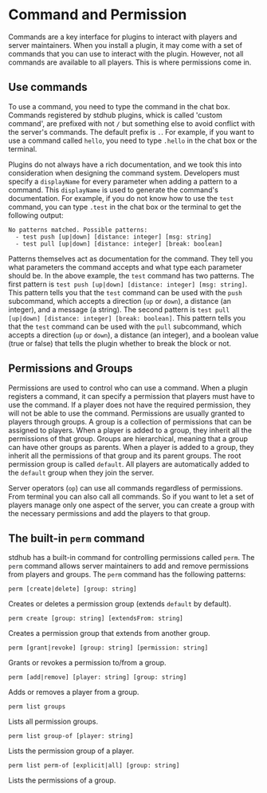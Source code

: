 # Command and Permission

Commands are a key interface for plugins to interact with players and server maintainers. When you install a plugin, it may come with a set of commands that you can use to interact with the plugin. However, not all commands are available to all players. This is where permissions come in.

## Use commands

To use a command, you need to type the command in the chat box. Commands registered by stdhub plugins, whick is called 'custom command', are prefixed with not `/` but something else to avoid conflict with the server's commands. The default prefix is `.`. For example, if you want to use a command called `hello`, you need to type `.hello` in the chat box or the terminal.

Plugins do not always have a rich documentation, and we took this into consideration when designing the command system. Developers must specify a `displayName` for every parameter when adding a pattern to a command. This `displayName` is used to generate the command's documentation. For example, if you do not know how to use the `test` command, you can type `.test` in the chat box or the terminal to get the following output:
```
No patterns matched. Possible patterns:
  - test push [up|down] [distance: integer] [msg: string]
  - test pull [up|down] [distance: integer] [break: boolean]
```

Patterns themselves act as documentation for the command. They tell you what parameters the command accepts and what type each parameter should be. In the above example, the `test` command has two patterns. The first pattern is `test push [up|down] [distance: integer] [msg: string]`. This pattern tells you that the `test` command can be used with the `push` subcommand, which accepts a direction (`up` or `down`), a distance (an integer), and a message (a string). The second pattern is `test pull [up|down] [distance: integer] [break: boolean]`. This pattern tells you that the `test` command can be used with the `pull` subcommand, which accepts a direction (`up` or `down`), a distance (an integer), and a boolean value (true or false) that tells the plugin whether to break the block or not.

## Permissions and Groups

Permissions are used to control who can use a command. When a plugin registers a command, it can specify a permission that players must have to use the command. If a player does not have the required permission, they will not be able to use the command. Permissions are usually granted to players through groups. A group is a collection of permissions that can be assigned to players. When a player is added to a group, they inherit all the permissions of that group. Groups are hierarchical, meaning that a group can have other groups as parents. When a player is added to a group, they inherit all the permissions of that group and its parent groups. The root permission group is called `default`. All players are automatically added to the `default` group when they join the server.

Server operators (`op`) can use all commands regardless of permissions. From terminal you can also call all commands. So if you want to let a set of players manage only one aspect of the server, you can create a group with the necessary permissions and add the players to that group.

## The built-in `perm` command

stdhub has a built-in command for controlling permissions called `perm`. The `perm` command allows server maintainers to add and remove permissions from players and groups. The `perm` command has the following patterns:
```
perm [create|delete] [group: string]
```
Creates or deletes a permission group (extends `default` by default).

```
perm create [group: string] [extendsFrom: string]
```
Creates a permission group that extends from another group.

```
perm [grant|revoke] [group: string] [permission: string]
```
Grants or revokes a permission to/from a group.

```
perm [add|remove] [player: string] [group: string]
```
Adds or removes a player from a group.

```
perm list groups
```
Lists all permission groups.

```
perm list group-of [player: string]
```
Lists the permission group of a player.

```
perm list perm-of [explicit|all] [group: string]
```
Lists the permissions of a group.
